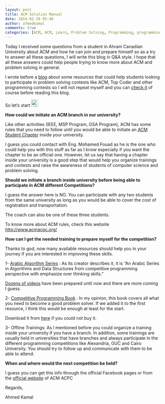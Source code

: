 ```yaml
---
layout: post
title: ACM Solution Manual
date: 2014-02-20 05:46
author: a7medkamal
comments: true
categories: [ACM, ACM, Learn, Problem Solving, Programming, programming, Programming Contests]
---
```

<p>Today I received some questions from a student in Ahram Canadian University about ACM and how he can join and prepare himself so as a try to answer all these questions, I will write this blog in Q&amp;A style. I hope that all these answers could help people trying to know more about ACM and problem solving in general. <p>I wrote before a <a href="http://a7medkamal.wordpress.com/2012/10/17/resources-for-acm-competition/">blog</a> about some resources that could help students looking to participate in problem solving contests like ACM, Top Coder and other programming contests so I will not repeat myself and you can <a href="http://a7medkamal.wordpress.com/2012/10/17/resources-for-acm-competition/">check it</a> of course before reading this blog. <p>So let’s start <a href="http://a7medkamal.files.wordpress.com/2014/02/clip_image001.png"><img title="clip_image001" style="border-top:0;border-right:0;background-image:none;border-bottom:0;padding-top:0;padding-left:0;border-left:0;display:inline;padding-right:0;" border="0" alt="clip_image001" src="http://a7medkamal.files.wordpress.com/2014/02/clip_image001_thumb.png" width="23" height="24"></a> <p><strong>How could we initiate an ACM branch in our university?</strong> <p>Like other activities (IEEE, MSP Program, GSA Program), ACM has some rules that you need to follow until you would be able to initiate an <a href="http://www.acm.org/chapters/students">ACM Student Chapter</a> inside your university. <p>I guess you could contact with Eng. Mohamed Fouad as he is the one who could help you with this stuff as far as I know especially if you want the chapter to be an official one. However, let us say that having a chapter inside your university is a good step that would help you organize trainings and contests and raise the awareness of students of computer science and problem solving. <p><strong>Should we initiate a branch inside university before being able to participate in ACM different Competitions? </strong> <p>I guess the answer here is NO. You can participate with any two students from the same university as long as you would be able to cover the cost of registration and transportation. <p>The coach can also be one of these three students. <p>To know more about ACM rules, check this website <a href="http://www.acmacpc.org/">http://www.acmacpc.org/</a> <p><strong>How can I get the needed training to prepare myself for the competition?</strong> <p>Thanks to god, now many available resources should help you in your journey if you are interested in improving these skills. <p>1- <a href="https://www.facebook.com/ArabicAlgorithmsSeries">Arabic Algorithm Series</a> : As its creator describes it, it is “An Arabic Series in Algorithms and Data Structures from competitive programming perspective with emphasize over thinking skills.” <p><a href="https://www.youtube.com/user/nobody123497/videos?flow=grid&amp;view=1">Dozens of videos</a> have been prepared until now and there are more coming I guess. <p>2- <a href="https://sites.google.com/site/stevenhalim/">Competitive Programming Book</a> : In my opinion, this book covers all what you need to become a good problem solver. If we added it to the first resource, I think this would be enough at least for the start. <p>Download it from <a href="http://1drv.ms/1mc5dyP">here</a> if you could not buy it. <p>3- Offline Trainings: As I mentioned before you could organize a training inside your university if you have a branch. In addition, some trainings are usually held in universities that have branches and always participate in the different programming competitions like Alexandria, GUC and Cairo University. You should try to follow up and communicate with them to be able to attend. <p><strong>When and where would the next competition be held?</strong> <p>I guess you can get this info through the official Facebook pages or from the <a href="http://www.acmacpc.org/Homesite/">official website</a> of ACM ACPC <p>Regards,  <p>Ahmed Kamal

